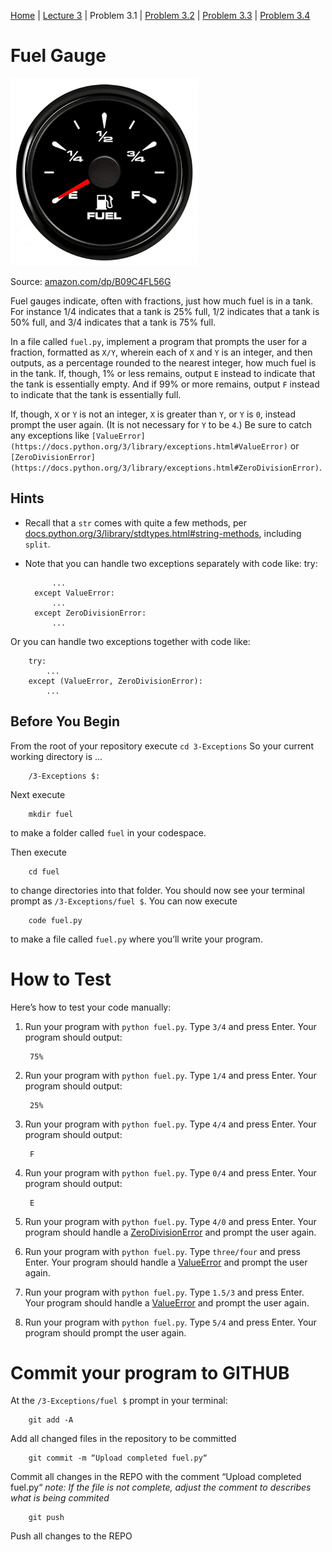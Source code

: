 [Home](../README.md) | [Lecture 3](3-Exceptions.md) | Problem 3.1 | [Problem 3.2](PROBLEM3.2.md) | [Problem 3.3](PROBLEM3.3.md) | [Problem 3.4](PROBLEM3.4.md)

# Fuel Gauge
<img src="images/flueguage.jpg" width="300" />

Source: [amazon.com/dp/B09C4FL56G](https://www.amazon.com/dp/B09C4FL56G)

Fuel gauges indicate, often with fractions, just how much fuel is in a tank. For instance 1/4 indicates that a tank is 25% full, 1/2 indicates that a tank is 50% full, and 3/4 indicates that a tank is 75% full.

In a file called `fuel.py`, implement a program that prompts the user for a fraction, formatted as `X/Y`, wherein each of `X` and `Y` is an integer, and then outputs, as a percentage rounded to the nearest integer, how much fuel is in the tank. If, though, 1% or less remains, output `E` instead to indicate that the tank is essentially empty. And if 99% or more remains, output `F` instead to indicate that the tank is essentially full.

If, though, `X` or `Y` is not an integer, `X` is greater than `Y`, or `Y` is `0`, instead prompt the user again. (It is not necessary for `Y` to be `4`.) Be sure to catch any exceptions like `[ValueError](https://docs.python.org/3/library/exceptions.html#ValueError)` or `[ZeroDivisionError](https://docs.python.org/3/library/exceptions.html#ZeroDivisionError)`.

## Hints
- Recall that a `str` comes with quite a few methods, per [docs.python.org/3/library/stdtypes.html#string-methods](https://docs.python.org/3/library/stdtypes.html#string-methods), including `split`.
- Note that you can handle two exceptions separately with code like:
try:

			...
		except ValueError:
			...
		except ZeroDivisionError:
			...
Or you can handle two exceptions together with code like:

		try:
			...
		except (ValueError, ZeroDivisionError):
			...

## Before You Begin
From the root of your repository execute `cd 3-Exceptions` So your current working directory is ...		

		/3-Exceptions $:
Next execute

		mkdir fuel
to make a folder called `fuel` in your codespace.

Then execute

		cd fuel
to change directories into that folder. You should now see your terminal prompt as `/3-Exceptions/fuel $`. You can now execute

		code fuel.py
to make a file called `fuel.py` where you’ll write your program.

# How to Test
Here’s how to test your code manually:

1. Run your program with `python fuel.py`. Type `3/4` and press Enter. Your program should output:

		75% 
2. Run your program with `python fuel.py`. Type `1/4` and press Enter. Your program should output:

		25%
3. Run your program with `python fuel.py`. Type `4/4` and press Enter. Your program should output:

		F
4. Run your program with `python fuel.py`. Type `0/4` and press Enter. Your program should output:

		E
5. Run your program with `python fuel.py`. Type `4/0` and press Enter. Your program should handle a [ZeroDivisionError](https://docs.python.org/3/library/exceptions.html#ZeroDivisionError) and prompt the user again.

6. Run your program with `python fuel.py`. Type `three/four` and press Enter. Your program should handle a [ValueError](https://docs.python.org/3/library/exceptions.html#ValueError) and prompt the user again.

7. Run your program with `python fuel.py`. Type `1.5/3` and press Enter. Your program should handle a [ValueError](https://docs.python.org/3/library/exceptions.html#ValueError) and prompt the user again.

8. Run your program with `python fuel.py`. Type `5/4` and press Enter. Your program should prompt the user again.

# Commit your program to GITHUB
At the `/3-Exceptions/fuel $` prompt in your terminal:

		git add -A 
Add all changed files in the repository to be committed

		git commit -m “Upload completed fuel.py“
Commit all changes in the REPO with the comment “Upload completed fuel.py“
*note: If the file is not complete, adjust the comment to describes what is being commited*

		git push 
Push all changes to the REPO
